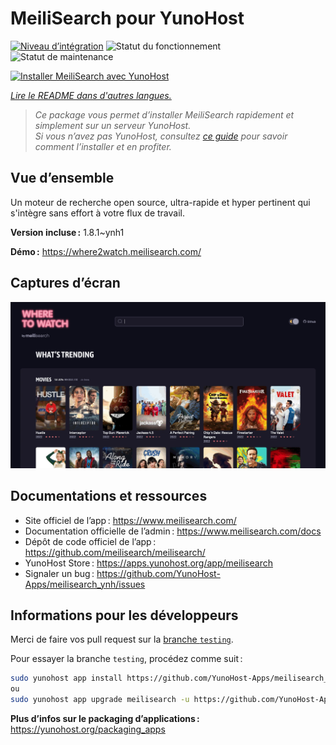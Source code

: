 <!--
Nota bene : ce README est automatiquement généré par <https://github.com/YunoHost/apps/tree/master/tools/readme_generator>
Il NE doit PAS être modifié à la main.
-->

# MeiliSearch pour YunoHost

[![Niveau d’intégration](https://dash.yunohost.org/integration/meilisearch.svg)](https://dash.yunohost.org/appci/app/meilisearch) ![Statut du fonctionnement](https://ci-apps.yunohost.org/ci/badges/meilisearch.status.svg) ![Statut de maintenance](https://ci-apps.yunohost.org/ci/badges/meilisearch.maintain.svg)

[![Installer MeiliSearch avec YunoHost](https://install-app.yunohost.org/install-with-yunohost.svg)](https://install-app.yunohost.org/?app=meilisearch)

*[Lire le README dans d'autres langues.](./ALL_README.md)*

> *Ce package vous permet d’installer MeiliSearch rapidement et simplement sur un serveur YunoHost.*  
> *Si vous n’avez pas YunoHost, consultez [ce guide](https://yunohost.org/install) pour savoir comment l’installer et en profiter.*

## Vue d’ensemble

Un moteur de recherche open source, ultra-rapide et hyper pertinent qui s'intègre sans effort à votre flux de travail.

**Version incluse :** 1.8.1~ynh1

**Démo :** <https://where2watch.meilisearch.com/>

## Captures d’écran

![Capture d’écran de MeiliSearch](./doc/screenshots/meilisearch.png)

## Documentations et ressources

- Site officiel de l’app : <https://www.meilisearch.com/>
- Documentation officielle de l’admin : <https://www.meilisearch.com/docs>
- Dépôt de code officiel de l’app : <https://github.com/meilisearch/meilisearch/>
- YunoHost Store : <https://apps.yunohost.org/app/meilisearch>
- Signaler un bug : <https://github.com/YunoHost-Apps/meilisearch_ynh/issues>

## Informations pour les développeurs

Merci de faire vos pull request sur la [branche `testing`](https://github.com/YunoHost-Apps/meilisearch_ynh/tree/testing).

Pour essayer la branche `testing`, procédez comme suit :

```bash
sudo yunohost app install https://github.com/YunoHost-Apps/meilisearch_ynh/tree/testing --debug
ou
sudo yunohost app upgrade meilisearch -u https://github.com/YunoHost-Apps/meilisearch_ynh/tree/testing --debug
```

**Plus d’infos sur le packaging d’applications :** <https://yunohost.org/packaging_apps>
